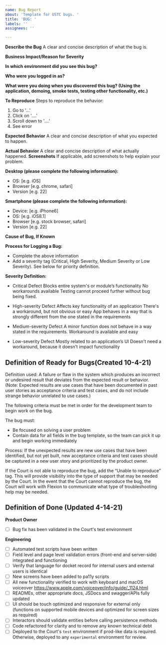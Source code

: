 ```yaml
---
name: Bug Report
about: 'Template for USTC bugs. '
title: 'BUG: '
labels: ''
assignees: ''

---
```


**Describe the Bug**
A clear and concise description of what the bug is.

**Business Impact/Reason for Severity**

**In which environment did you see this bug?**

**Who were you logged in as?**

**What were you doing when you discovered this bug? (Using the application, demoing, smoke tests, testing other functionality, etc.)**

**To Reproduce**
Steps to reproduce the behavior:
1. Go to '...'
2. Click on '....'
3. Scroll down to '....'
4. See error

**Expected Behavior**
A clear and concise description of what you expected to happen.

**Actual Behavior**
A clear and concise description of what actually happened.
**Screenshots**
If applicable, add screenshots to help explain your problem.

**Desktop (please complete the following information):**
 - OS: [e.g. iOS]
 - Browser [e.g. chrome, safari]
 - Version [e.g. 22]

**Smartphone (please complete the following information):**
 - Device: [e.g. iPhone6]
 - OS: [e.g. iOS8.1]
 - Browser [e.g. stock browser, safari]
 - Version [e.g. 22]

**Cause of Bug, If Known**


**Process for Logging a Bug:**
* Complete the above information
* Add a severity tag (Critical, High Severity, Medium Severity or Low Severity). See below for priority definition. 

**Severity Definition:**
* Critical Defect
Blocks entire system's or module’s functionality
No workarounds available
Testing cannot proceed further without bug being fixed.

* High-severity Defect
Affects key functionality of an application
There's a workaround, but not obvious or easy
App behaves in a way that is strongly different from the one stated in the requirements

* Medium-severity Defect
A minor function does not behave in a way stated in the requirements.
Workaround is available and easy

* Low-severity Defect
Mostly related to an application’s UI
Doesn't need a workaround, because it doesn't impact functionality

## Definition of Ready for Bugs(Created 10-4-21)
Definition used: A failure or flaw in the system which produces an incorrect or undesired result that deviates from the expected result or behavior. (Note: Expected results are use cases that have been documented in past user stories as acceptance criteria and test cases, and do not include strange behavior unrelated to use cases.)

The following criteria must be met in order for the development team to begin work on the bug.

The bug must:
 - Be focused on solving a user problem
 - Contain data for all fields in the bug template, so the team can pick it up and begin working immediately

Process: If the unexpected results are new use cases that have been identified, but not yet built, new acceptance criteria and test cases should be captured in a new user story and prioritized by the product owner. 

If the Court is not able to reproduce the bug, add the “Unable to reproduce” tag. This will provide visibility into the type of support that may be needed by the Court. In the event that the Court cannot reproduce the bug, the Court will work with Flexion to communicate what type of troubleshooting help may be needed.

## Definition of Done (Updated 4-14-21)
**Product Owner**
 - [ ]  Bug fix has been validated in the Court's test environment

**Engineering**
 - [ ] Automated test scripts have been written
 - [ ] Field level and page level validation errors (front-end and server-side) integrated and functioning
 - [ ] Verify that language for docket record for internal users and external users is identical
 - [ ] New screens have been added to pa11y scripts
 - [ ] All new functionality verified to work with keyboard and macOS voiceover https://www.apple.com/voiceover/info/guide/_1124.html 
 - [ ] READMEs, other appropriate docs, JSDocs and swagger/APIs fully updated
 - [ ] UI should be touch optimized and responsive for external only (functions on supported mobile devices and optimized for screen sizes as required)
 - [ ] Interactors should validate entities before calling persistence methods
 - [ ] Code refactored for clarity and to remove any known technical debt
 - [ ] Deployed to the Court's `test` environment if prod-like data is required. Otherwise, deployed to any `experimental` environment for review.
